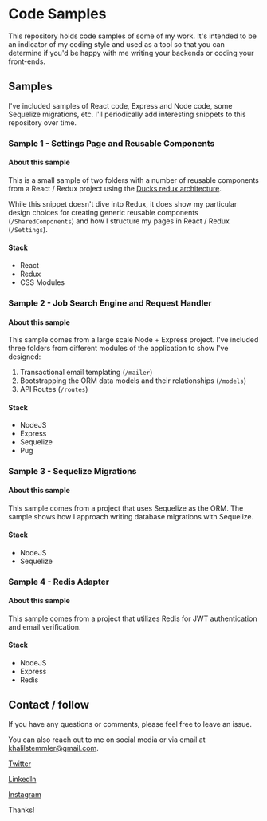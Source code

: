 # Code Samples

This repository holds code samples of some of my work. It's intended to be an indicator of my coding style and used as a tool so that you can determine if you'd be happy with me writing your backends or coding your front-ends.

## Samples

I've included samples of React code, Express and Node code, some Sequelize migrations, etc. 
I'll periodically add interesting snippets to this repository over time.

### Sample 1 - Settings Page and Reusable Components
#### About this sample
This is a small sample of two folders with a number of reusable components from a React / Redux project using the [Ducks redux architecture](https://medium.freecodecamp.org/scaling-your-redux-app-with-ducks-6115955638be?gi=59ac511d9de5).

While this snippet doesn't dive into Redux, it does show my particular design choices for creating generic reusable components (`/SharedComponents`) and how I structure my pages in React / Redux (`/Settings`).

#### Stack
- React
- Redux
- CSS Modules

### Sample 2 - Job Search Engine and Request Handler
#### About this sample

This sample comes from a large scale Node + Express project. I've included three folders from different modules of the application to show I've designed:

1. Transactional email templating (`/mailer`)
2. Bootstrapping the ORM data models and their relationships (`/models`)
3. API Routes (`/routes`)

#### Stack
- NodeJS
- Express
- Sequelize
- Pug

### Sample 3 - Sequelize Migrations
#### About this sample

This sample comes from a project that uses Sequelize as the ORM. The sample shows how I approach writing database migrations with Sequelize.

#### Stack
- NodeJS
- Sequelize

### Sample 4 - Redis Adapter
#### About this sample

This sample comes from a project that utilizes Redis for JWT authentication and email verification.

#### Stack
- NodeJS
- Express
- Redis

## Contact / follow

If you have any questions or comments, please feel free to leave an issue.

You can also reach out to me on social media or via email at khalilstemmler@gmail.com.

[Twitter](https://twitter.com/stemmlerjs)

[LinkedIn](https://www.linkedin.com/in/khalilstemmler/)

[Instagram](https://instagram.com/stemmlerjs)

Thanks!
